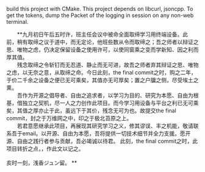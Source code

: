 build this project with CMake.
This project depends on libcurl, jsoncpp.
To get the tokens, dump the Packet of the logging in session on any non-web terminal.


　　**九月初日午后五时许，班主任会议中被命全面取缔学习用终端设备。此前，稍有取缔之议于道中，而无定论，他班些数从令而取缔之；吾之师者以辩证之思、唯物之虑，仍决定保留设备之使用许可，以使同窗乘之变而学新知、因之利而厚其值。<br />
　　残念取缔之令斩钉而无忍道、静止而无可进，故吾之师者弃其辩证之思、唯物之虑，以无奈之意，从取缔之命。今日此刻，the final commit之时，购之二年，于价二千余之设备之便已无可乘矣，其值亦无可厚矣；置之户牖之侧，尽受埃土之熏。<br />
　　吾作为开源之倡导者、自由之追求者，以学习为目的、研究为本愿、自由为根基，借独立之契机，尽一人之力创作此项目。而今学习用设备与平台之利已无可乘矣，其值之厚亦止于此，虽远下于其价，残念无可为也。故提交the final commit，封之于万维网之中，印之于极北苔原之上。<br />
　　若君意愿继承此项目，再展现其研究学习之义，修其谬误、丰之机能，敬请联系吾于email。以开源、自由为本愿，吾将提供一切技术细节并全力支援。愿开源、自由之践行者参与贡献，吾必竭诚以待君。
此刻，the final commit之时，此项目转折之点，，作此文以记之。<br />
<br />
亥时一刻，浅香ジュン留。
**  
